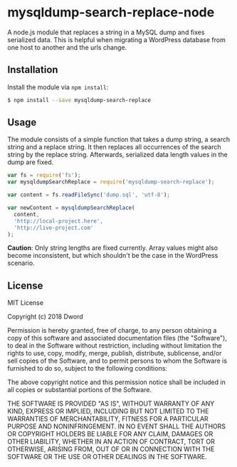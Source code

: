 # mysqldump-search-replace-node
A node.js module that replaces a string in a MySQL dump and fixes serialized data. This is helpful when migrating a WordPress database from one host to another and the urls change.

## Installation
Install the module via `npm install`:

```bash
$ npm install --save mysqldump-search-replace
```

## Usage
The module consists of a simple function that takes a dump string, a search string and a replace string. It then replaces all occurrences of the search string by the replace string. Afterwards, serialized data length values in the dump are fixed.

```js
var fs = require('fs');
var mysqldumpSearchReplace = require('mysqldump-search-replace');

var content = fs.readFileSync('dump.sql', 'utf-8');

var newContent = mysqldumpSearchReplace(
  content,
  'http://local-project.here',
  'http://live-project.com'
);
```

**Caution**: Only string lengths are fixed currently. Array values might also become inconsistent, but which shouldn't be the case in the WordPress scenario.

## License

MIT License

Copyright (c) 2018 Dword

Permission is hereby granted, free of charge, to any person obtaining a copy
of this software and associated documentation files (the "Software"), to deal
in the Software without restriction, including without limitation the rights
to use, copy, modify, merge, publish, distribute, sublicense, and/or sell
copies of the Software, and to permit persons to whom the Software is
furnished to do so, subject to the following conditions:

The above copyright notice and this permission notice shall be included in all
copies or substantial portions of the Software.

THE SOFTWARE IS PROVIDED "AS IS", WITHOUT WARRANTY OF ANY KIND, EXPRESS OR
IMPLIED, INCLUDING BUT NOT LIMITED TO THE WARRANTIES OF MERCHANTABILITY,
FITNESS FOR A PARTICULAR PURPOSE AND NONINFRINGEMENT. IN NO EVENT SHALL THE
AUTHORS OR COPYRIGHT HOLDERS BE LIABLE FOR ANY CLAIM, DAMAGES OR OTHER
LIABILITY, WHETHER IN AN ACTION OF CONTRACT, TORT OR OTHERWISE, ARISING FROM,
OUT OF OR IN CONNECTION WITH THE SOFTWARE OR THE USE OR OTHER DEALINGS IN THE
SOFTWARE.
